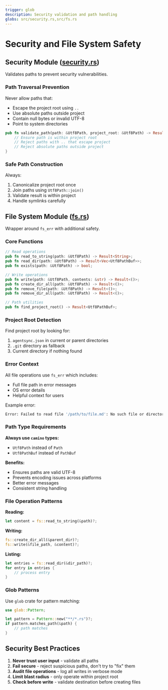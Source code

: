 ```yaml
---
trigger: glob
description: Security validation and path handling
globs: src/security.rs,src/fs.rs
---
```

# Security and File System Safety

## Security Module ([security.rs](mdc:src/security.rs))

Validates paths to prevent security vulnerabilities.

### Path Traversal Prevention

Never allow paths that:

- Escape the project root using `..`
- Use absolute paths outside project
- Contain null bytes or invalid UTF-8
- Point to system directories

```rust
pub fn validate_path(path: &Utf8Path, project_root: &Utf8Path) -> Result<()> {
    // Ensure path is within project root
    // Reject paths with .. that escape project
    // Reject absolute paths outside project
}
```

### Safe Path Construction

Always:

1. Canonicalize project root once
2. Join paths using `Utf8Path::join()`
3. Validate result is within project
4. Handle symlinks carefully

## File System Module ([fs.rs](mdc:src/fs.rs))

Wrapper around `fs_err` with additional safety.

### Core Functions

```rust
// Read operations
pub fn read_to_string(path: &Utf8Path) -> Result<String>;
pub fn read_dir(path: &Utf8Path) -> Result<Vec<Utf8PathBuf>>;
pub fn exists(path: &Utf8Path) -> bool;

// Write operations
pub fn write(path: &Utf8Path, contents: &str) -> Result<()>;
pub fn create_dir_all(path: &Utf8Path) -> Result<()>;
pub fn remove_file(path: &Utf8Path) -> Result<()>;
pub fn remove_dir_all(path: &Utf8Path) -> Result<()>;

// Path utilities
pub fn find_project_root() -> Result<Utf8PathBuf>;
```

### Project Root Detection

Find project root by looking for:

1. `agentsync.json` in current or parent directories
2. `.git` directory as fallback
3. Current directory if nothing found

### Error Context

All file operations use `fs_err` which includes:

- Full file path in error messages
- OS error details
- Helpful context for users

Example error:

```bash
Error: Failed to read file '/path/to/file.md': No such file or directory
```

### Path Type Requirements

**Always use `camino` types:**

- `Utf8Path` instead of `Path`
- `Utf8PathBuf` instead of `PathBuf`

**Benefits:**

- Ensures paths are valid UTF-8
- Prevents encoding issues across platforms
- Better error messages
- Consistent string handling

### File Operation Patterns

**Reading:**

```rust
let content = fs::read_to_string(&path)?;
```

**Writing:**

```rust
fs::create_dir_all(&parent_dir)?;
fs::write(&file_path, &content)?;
```

**Listing:**

```rust
let entries = fs::read_dir(&dir_path)?;
for entry in entries {
    // process entry
}
```

### Glob Patterns

Use `glob` crate for pattern matching:

```rust
use glob::Pattern;

let pattern = Pattern::new("**/*.rs")?;
if pattern.matches_path(&path) {
    // path matches
}
```

## Security Best Practices

1. **Never trust user input** - validate all paths
2. **Fail secure** - reject suspicious paths, don't try to "fix" them
3. **Audit file operations** - log all writes in verbose mode
4. **Limit blast radius** - only operate within project root
5. **Check before write** - validate destination before creating files
